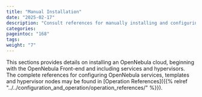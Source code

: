 ```yaml
---
title: "Manual Installation"
date: "2025-02-17"
description: "Consult references for manually installing and configuring customized cloud infrastructure"
categories:
pageintoc: "168"
tags:
weight: "7"
---
```


<a id="package-installation-references"></a>

<a id="ocd"></a>

<a id="vmmg"></a>

<a id="open-cluster-deployment"></a>

<!--# Package Installation References -->

This sections provides details on installing an OpenNebula cloud, beginning with the OpenNebula Front-end and including services and hypervisors. The complete references for configuring OpenNebula services, templates and hypervisor nodes may be found in [Operation References]({{% relref "../../configuration_and_operation/operation_references/" %}}).

